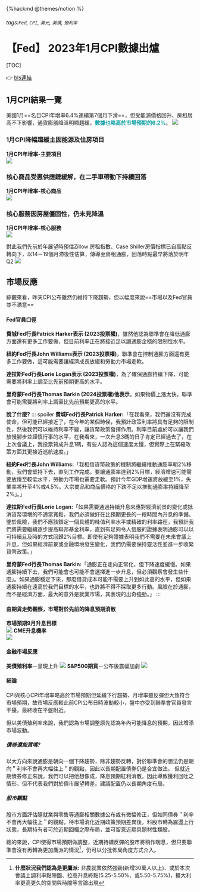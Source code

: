 
{%hackmd @themes/notion %}
###### tags:`Fed`, `CPI`, `美元`, `美債`, `殖利率`

# 【Fed】 2023年1月CPI數據出爐


[TOC]

:point_right:  [bls連結](https://www.bls.gov/news.release/cpi.toc.htm)
## 1月CPI結果一覽
美國1月==名目CPI年增率6.4%連續第7個月下滑==，但受能源價格回升、房租居高不下影響，通貨膨脹降溫明顯趨緩，<font color=#10A0A7>**數據也略高於市場預期的6.2%**</font>。
![](https://hackmd.io/_uploads/rJnb6sF6i.png)

### 1月CPI降幅趨緩主因能源及住房項目
**1月CPI年增率-主要項目**   
![](https://hackmd.io/_uploads/H12nKiYTs.png)

### 核心商品受惠供應鏈緩解，在二手車帶動下持續回落
**1月CPI年增率-核心商品**   
![](https://hackmd.io/_uploads/SyVARjKpj.png)


### 核心服務因房屋僵固性，仍未見降溫
**1月CPI年增率-核心服務**   
![](https://hackmd.io/_uploads/SJgw1nFps.png)

對此我們先前於年展望時預估Zillow 房租指數、Case Shiller房價指標已自高點反轉向下，以14－19個月滯後性估算，傳導至房租通膨，回落時點最早將落於明年Q2
![](https://hackmd.io/_uploads/SkwTxnKao.png)

## 市場反應
綜觀來看，昨天CPI公布雖然仍維持下降趨勢，但以幅度來說==市場以及Fed官員並不滿意==

#### Fed官員口徑
**費城Fed行長Patrick Harker表示 (2023投票權)**，雖然他認為聯準會在降低通膨方面還有更多工作要做，但目前利率正在將接近足以讓通膨企穩的限制性水平。 

**紐約Fed行長John Williams表示 (2023投票權)**，聯準會在控制通膨方面還有更多工作要做，這可能需要讓經濟成長放緩和勞動力市場走軟。

**達拉斯Fed行長Lorie Logan表示 (2023投票權)**，為了確保通膨持續下降，可能需要將利率上調至比先前預期更高的水平。

**里奇蒙Fed行長Thomas Barkin (2024投票權)他表示**，如果物價上漲太快，聯準會可能需要將利率上調至比先前預期更高的水平。

**說了什麼?**
::: spoiler
**費城Fed行長Patrick Harker:**「在我看來，我們還沒有完成使命，但可能已經接近了，在今年的某個時候，我預計政策利率將具有足夠的限制性，然後我們可以維持利率不變，讓貨幣政策發揮作用。利率目前處於可以讓我們放慢腳步並謹慎行事的水平，在我看來，一次升息3碼的日子肯定已經過去了，在上次會議上，我投票贊成升息1碼，有些人認為這個速度太慢，但實際上在緊縮政策方面其更接近巡航速度。」

**紐約Fed行長John Williams:**「我相信貨幣政策的機制將繼續推動通膨率朝2%移動，我們會堅持下去，直到工作完成。要讓通膨率達到2%目標，經濟增速可能需要放慢至較低水平，勞動力市場也需要走軟。預計今年GDP增速將放緩至1%，失業率將升至4%或4.5%。大宗商品和商品價格的下跌不足以推動通膨率持續降至2%」。」

**達拉斯Fed行長Lorie Logan:**「如果需要通過持續升息來應對經濟前景的變化或抵消貨幣環境的不適當寬鬆，我們必須做好在比預期更長的一段時間內升息的準備。鑒於風險，我們不應該鎖定一個具體的峰值利率水平或精確的利率路徑，我預計我們將需要繼續逐步提高聯邦基金利率，直到有足夠令人信服的證據表明通膨可以以可持續且及時的方式回歸2%目標。即使有足夠證據表明我們不需要在未來會議上升息，但如果經濟前景或金融環境發生變化，我們仍需要保持靈活性並進一步收緊貨幣政策。」

**里奇蒙Fed行長Thomas Barkin:**「通膨正在走向正常化，但下降速度緩慢。如果通膨持續下去，我們可能會也可能不會選擇進一步升息，但必須觀察會發生些什麼」。如果通膨穩定下來，那麼借貸成本可能不需要上升到如此高的水平，但如果通膨持續在遠高於我們目標的水平，也許將不得不採取更多行動。風險在於通膨，而不是經濟方面，最大的意外是就業市場，其表現的出奇強勁。」
:::


#### 由期貨走勢觀察，市場對於先前的降息預期消散
**市場預期9月升息目標**   
![](https://hackmd.io/_uploads/r1TLLhFTs.png)
**CME升息機率**   
![](https://hackmd.io/_uploads/H1lQzntas.png)

#### 金融市場反應
**美債殖利率**－呈現上升 
![](https://hackmd.io/_uploads/rk_br3Kpo.png)
**S&P500期貨**－公布後震幅加劇
![](https://hackmd.io/_uploads/rJHQV2t6o.png)


#### 結論
CPI與核心CPI年增率略高於市場預期但延續下行趨勢、月增率雖反彈但大致符合市場預期，故市場反應較此前CPI公布日時波動較小，盤中亦受到聯準會官員發言干擾，最終收在平盤附近。

但以美債殖利率來說，我們認為市場調整原先認為年內可能降息的預期，因此增添市場波動。

##### 債券還能買嗎?
以大方向來說通膨是朝向一個下降趨勢，除非趨勢反轉，對於聯準會的想法仍是朝向＂利率不會再大幅往上＂的觀點，因此以長期配置債券仍是合宜做法。
但就近期債券修正來說，我們可以把他想像成，降息預期紅利消散，因此導致獲利回吐之情形，但不代表我們對於債市展望轉差。建議配置仍以長期角度布局。

##### 股市觀點
股市方面評估隨就業與零售等通膨相關數據公布或有微幅修正，但如同債券＂利率不會再大幅往上＂的觀點，待市場消化近期政策預期差異後，料股市轉為震盪上行狀態，長期持有者可於近期回檔之際布局，並可留意近期具題材性類股。

總的來說，CPI使得市場預期做調整，近期持續反彈的股市將稍作喘息，但只要聯準會沒有再轉為更加鷹派的情況[^什麼是更鷹派]，仍可以分批佈局角度方式介入。


[^什麼是更鷹派]: **什麼狀況我們認為是更鷹派:** 
非農就業依然強勁(新增30萬人以上)、或於本次會議上調利率點陣圖、拉高升息終點(5.25-5.50%、或5.50-5.75%)，擴大利率更高更久的空間與時間等言論出現
